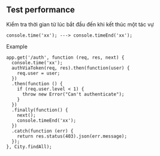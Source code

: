 ## Test performance
Kiểm tra thời gian từ lúc bắt đầu đến khi kết thúc một tác vự

    console.time('xx'); ---> console.timeEnd('xx');
    
Example

    app.get('/auth', function (req, res, next) {
      console.time('xx');
      authViaToken(req, res).then(function(user) {
        req.user = user;
      })
      .then(function () {
        if (req.user.level < 1) {
          throw new Error("Can't authenticate");
        }
      })
      .finally(function() {
        next();
        console.timeEnd('xx');
      })
      .catch(function (err) {
        return res.status(403).json(err.message);
      });
    }, City.findAll);